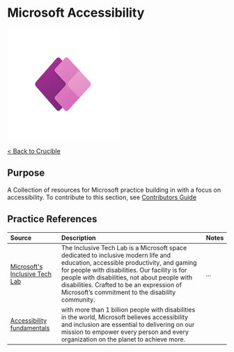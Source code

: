 # Microsoft Accessibility

![PowerApps](./Library/PowerApps_256x256.png)


[< Back to Crucible](./)

## Purpose
A Collection of resources for Microsoft practice building in with a focus on accessibility.  To contribute to this section, see [Contributors Guide](Contributing.md)

## Practice References

Source | Description | Notes
:----- | :---------- | :-----
[Microsoft's Inclusive Tech Lab](https://www.microsoft.com/en-us/inclusive-tech-lab/) | The Inclusive Tech Lab is a Microsoft space dedicated to inclusive modern life and education, accessible productivity, and gaming for people with disabilities. Our facility is for people with disabilities, not about people with disabilities. Crafted to be an expression of Microsoft’s commitment to the disability community. | ...
[Accessibility fundamentals](https://docs.microsoft.com/en-ca/training/paths/accessibility-fundamentals/) | with more than 1 billion people with disabilities in the world, Microsoft believes accessibility and inclusion are essential to delivering on our mission to empower every person and every organization on the planet to achieve more.|

